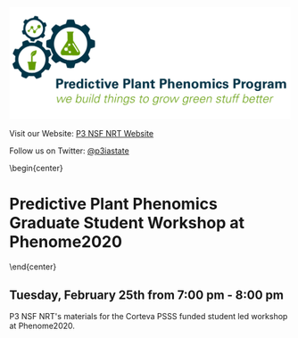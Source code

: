 ![](./P3_Logo.jpg)

Visit our Website: [P3 NSF NRT Website](https://www.predictivephenomicsinplants.iastate.edu/)

Follow us on Twitter: [@p3iastate](https://twitter.com/p3iastate?ref_src=twsrc%5Etfw%7Ctwcamp%5Eembeddedtimeline%7Ctwterm%5Eprofile%3Ap3iastate&ref_url=https%3A%2F%2Fwww.predictivephenomicsinplants.iastate.edu%2F)

\begin{center}
# Predictive Plant Phenomics Graduate Student Workshop at Phenome2020
\end{center}

## Tuesday, February 25th from 7:00 pm - 8:00 pm

P3 NSF NRT's materials for the Corteva PSSS funded student led workshop at Phenome2020.
